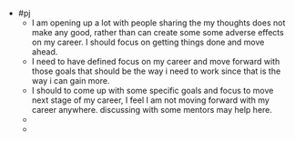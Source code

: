 - #pj
	- I am opening up a lot with people sharing the my thoughts does not make any good, rather than can create some some adverse effects on my career. I should focus on getting things done and move ahead.
	- I need to have defined focus on my career and move forward with those goals that should be the way i need to work since that is the way i can gain more.
	- I should to come up with some specific goals and focus to move next stage of my career, I feel I am not moving forward with my career anywhere. discussing with some mentors may help here.
	-
	-